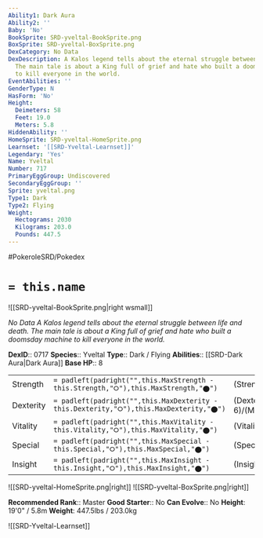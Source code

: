 ```yaml
---
Ability1: Dark Aura
Ability2: ''
Baby: 'No'
BookSprite: SRD-yveltal-BookSprite.png
BoxSprite: SRD-yveltal-BoxSprite.png
DexCategory: No Data
DexDescription: A Kalos legend tells about the eternal struggle between life and death.
  The main tale is about a King full of grief and hate who built a doomsday machine
  to kill everyone in the world.
EventAbilities: ''
GenderType: N
HasForm: 'No'
Height:
  Deimeters: 58
  Feet: 19.0
  Meters: 5.8
HiddenAbility: ''
HomeSprite: SRD-yveltal-HomeSprite.png
Learnset: '[[SRD-Yveltal-Learnset]]'
Legendary: 'Yes'
Name: Yveltal
Number: 717
PrimaryEggGroup: Undiscovered
SecondaryEggGroup: ''
Sprite: yveltal.png
Type1: Dark
Type2: Flying
Weight:
  Hectograms: 2030
  Kilograms: 203.0
  Pounds: 447.5
---
```


#PokeroleSRD/Pokedex

# `= this.name`

![[SRD-yveltal-BookSprite.png|right wsmall]]

*No Data*
*A Kalos legend tells about the eternal struggle between life and death. The main tale is about a King full of grief and hate who built a doomsday machine to kill everyone in the world.*

**DexID**:: 0717
**Species**:: Yveltal
**Type**:: Dark / Flying
**Abilities**:: [[SRD-Dark Aura|Dark Aura]]
**Base HP**:: 8

|           |                                                                                        |                                          |
| --------- | -------------------------------------------------------------------------------------- | ---------------------------------------- |
| Strength  | `= padleft(padright("",this.MaxStrength - this.Strength,"⭘"),this.MaxStrength,"⬤")`    | (Strength::7)/(MaxStrength::7)   |
| Dexterity | `= padleft(padright("",this.MaxDexterity - this.Dexterity,"⭘"),this.MaxDexterity,"⬤")` | (Dexterity:: 6)/(MaxDexterity::6) |
| Vitality  | `= padleft(padright("",this.MaxVitality - this.Vitality,"⭘"),this.MaxVitality,"⬤")`    | (Vitality::6)/(MaxVitality::6)   |
| Special   | `= padleft(padright("",this.MaxSpecial - this.Special,"⭘"),this.MaxSpecial,"⬤")`       | (Special::7)/(MaxSpecial::7)     |
| Insight   | `= padleft(padright("",this.MaxInsight - this.Insight,"⭘"),this.MaxInsight,"⬤")`       | (Insight::6)/(MaxInsight::6)     |

![[SRD-yveltal-HomeSprite.png|right]]
![[SRD-yveltal-BoxSprite.png|right]]

**Recommended Rank**:: Master
**Good Starter**:: No
**Can Evolve**:: No
**Height**: 19'0" / 5.8m
**Weight**: 447.5lbs / 203.0kg

![[SRD-Yveltal-Learnset]]